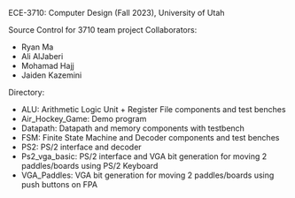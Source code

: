 ECE-3710: Computer Design (Fall 2023), University of Utah

Source Control for 3710 team project
Collaborators:
- Ryan Ma
- Ali AlJaberi
- Mohamad Hajj
- Jaiden Kazemini

Directory:
- ALU: Arithmetic Logic Unit + Register File components and test benches
- Air_Hockey_Game: Demo program
- Datapath: Datapath and memory components with testbench
- FSM: Finite State Machine and Decoder components and test benches
- PS2: PS/2 interface and decoder
- Ps2_vga_basic: PS/2 interface and VGA bit generation for moving 2 paddles/boards using PS/2 Keyboard
- VGA_Paddles: VGA bit generation for moving 2 paddles/boards using push buttons on FPA

